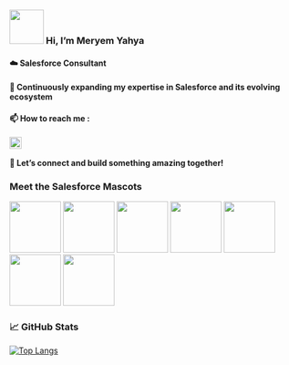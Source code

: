  ###  <img width="60" src="https://media.giphy.com/media/2hna1X2GUISud89rut/giphy.gif">   Hi, I’m Meryem Yahya


#### ☁️ Salesforce Consultant 
#### 🌱 Continuously expanding my expertise in Salesforce and its evolving ecosystem
#### 📫 How to reach me : 
 [<img align="left" src="https://raw.githubusercontent.com/yushi1007/yushi1007/main/images/linkedin.svg" alt="meryem-yahya | LinkedIn" width="21px"/>](https://www.linkedin.com/in/meryem-yahya/)

<br>

#### 🚀 Let’s connect and build something amazing together!

### Meet the Salesforce Mascots
<div display="flex">
 <img width="90" src="https://media.giphy.com/media/BOUVcd0qfWOBr7QIhS/giphy.gif">
 <img width="90" src="https://media.giphy.com/media/aeZmezn7deoX8tg6UB/giphy.gif">
 <img width="90" src="https://media.giphy.com/media/Jd8YHt3kggRhkIcz4W/giphy.gif">
 <img width="90" src="https://media.giphy.com/media/vChr03FpD9e9e751NW/giphy.gif">
 <img width="90" src="https://media.giphy.com/media/gre0ySsBYv7VAT0xUr/giphy.gif">
 <img width="90" src="https://media.giphy.com/media/i4DiB6zznlGG0Y8t9S/giphy.gif">
 <img width="90" src="https://media.giphy.com/media/eVOAqEADSRn7EuwLSU/giphy.gif">
 </div>

### 📈 GitHub Stats
 [![Top Langs](https://github-readme-stats.vercel.app/api/top-langs/?username=MeryemYahya&layout=compact)](https://github.com/MeryemYahya)

<!---
MeryemYahya/MeryemYahya is a ✨ special ✨ repository because its `README.md` (this file) appears on your GitHub profile.
You can click the Preview link to take a look at your changes.
--->
